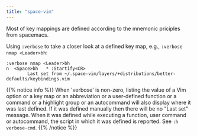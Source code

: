 ```yaml
---
title: "space-vim"
---
```


Most of key mappings are defined according to the mnemonic priciples from spacemacs.

Using `:verbose` to take a closer look at a defined key map, e.g., `:verbose nmap <Leader>bh`:

```
:verbose nmap <Leader>bh
n  <Space>bh   * :Startify<CR>
        Last set from ~/.space-vim/layers/+distributions/better-defaults/keybindings.vim
```

{{% notice info %}}
When 'verbose' is non-zero, listing the value of a Vim option or a key map or
an abbreviation or a user-defined function or a command or a highlight group
or an autocommand will also display where it was last defined.  If it was
defined manually then there will be no "Last set" message.  When it was
defined while executing a function, user command or autocommand, the script in
which it was defined is reported.
See `:h verbose-cmd`.
{{% /notice %}}
